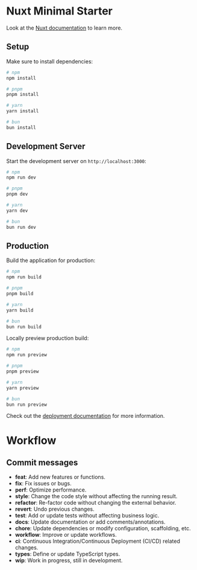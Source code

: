 # Nuxt Minimal Starter

Look at the [Nuxt documentation](https://nuxt.com/docs/getting-started/introduction) to learn more.

## Setup

Make sure to install dependencies:

```bash
# npm
npm install

# pnpm
pnpm install

# yarn
yarn install

# bun
bun install
```

## Development Server

Start the development server on `http://localhost:3000`:

```bash
# npm
npm run dev

# pnpm
pnpm dev

# yarn
yarn dev

# bun
bun run dev
```

## Production

Build the application for production:

```bash
# npm
npm run build

# pnpm
pnpm build

# yarn
yarn build

# bun
bun run build
```

Locally preview production build:

```bash
# npm
npm run preview

# pnpm
pnpm preview

# yarn
yarn preview

# bun
bun run preview
```

Check out the [deployment documentation](https://nuxt.com/docs/getting-started/deployment) for more information.

# Workflow

## Commit messages

- **feat**: Add new features or functions.
- **fix**: Fix issues or bugs.
- **perf**: Optimize performance.
- **style**: Change the code style without affecting the running result.
- **refactor**: Re-factor code without changing the external behavior.
- **revert**: Undo previous changes.
- **test**: Add or update tests without affecting business logic.
- **docs**: Update documentation or add comments/annotations.
- **chore**: Update dependencies or modify configuration, scaffolding, etc.
- **workflow**: Improve or update workflows.
- **ci**: Continuous Integration/Continuous Deployment (CI/CD) related changes.
- **types**: Define or update TypeScript types.
- **wip**: Work in progress, still in development.

